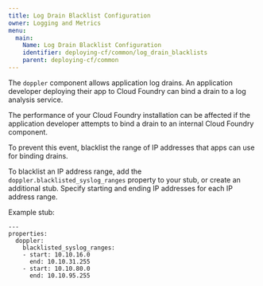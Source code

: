 ```yaml
---
title: Log Drain Blacklist Configuration
owner: Logging and Metrics
menu:
  main:
    Name: Log Drain Blacklist Configuration
    identifier: deploying-cf/common/log_drain_blacklists
    parent: deploying-cf/common
---
```




The `doppler` component allows application log drains. An application developer
deploying their app to Cloud Foundry can bind a drain to a log analysis service.

The performance of your Cloud Foundry installation can be affected if the application developer attempts to bind a drain to an internal Cloud Foundry component.

To prevent this event, blacklist the range of IP addresses that apps can use for binding drains.

To blacklist an IP address range, add the `doppler.blacklisted_syslog_ranges`
property to your stub, or create an additional stub. Specify starting and
ending IP addresses for each IP address range.

Example stub:

```
---
properties:
  doppler:
    blacklisted_syslog_ranges:
    - start: 10.10.16.0
      end: 10.10.31.255
    - start: 10.10.80.0
      end: 10.10.95.255
```